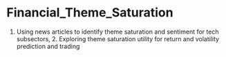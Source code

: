 # Financial_Theme_Saturation
1. Using news articles to identify theme saturation and sentiment for tech subsectors, 2. Exploring theme saturation utility for return and volatility prediction and trading
